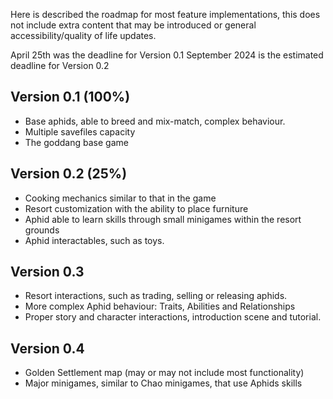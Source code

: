 
Here is described the roadmap for most feature implementations, this does not include extra content that may be introduced or general accessibility/quality of life updates.

April 25th was the deadline for Version 0.1
September 2024 is the estimated deadline for Version 0.2
## Version 0.1 (100%)
- Base aphids, able to breed and mix-match, complex behaviour.
- Multiple savefiles capacity
- The goddang base game
## Version 0.2 (25%)
- Cooking mechanics similar to that in the game
- Resort customization with the ability to place furniture
- Aphid able to learn skills through small minigames within the resort grounds
- Aphid interactables, such as toys.
## Version 0.3
- Resort interactions, such as trading, selling or releasing aphids.
- More complex Aphid behaviour: Traits, Abilities and Relationships
- Proper story and character interactions, introduction scene and tutorial.
## Version 0.4
- Golden Settlement map (may or may not include most functionality)
- Major minigames, similar to Chao minigames, that use Aphids skills
